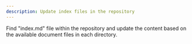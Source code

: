 ```yaml
---
description: Update index files in the repository
---
```


Find "index.md" file within the repository and update the content based on the available document files in each directory.
